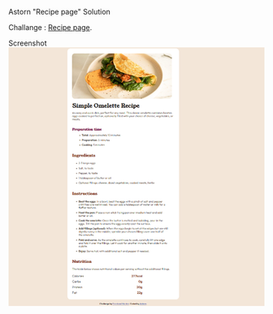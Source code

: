 Astorn "Recipe page" Solution

Challange : [Recipe page](https://www.frontendmentor.io/challenges/recipe-page-KiTsR8QQKm).

Screenshot
![Screenshot](assets/images/Screenshoot.PNG)
